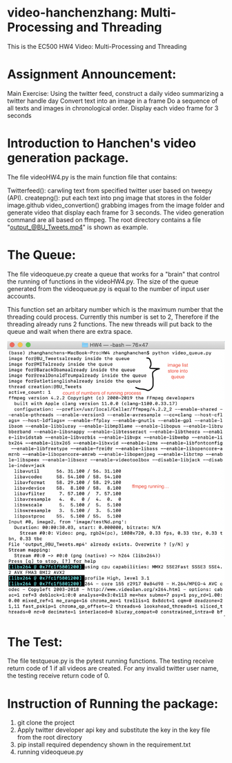 # video-hanchenzhang: Multi-Processing and Threading

This is the EC500 HW4 Video: Multi-Processing and Threading

# Assignment Announcement:
Main Exercise:  Using the twitter feed, construct a daily video summarizing a twitter handle day
Convert text into an image in a frame
Do a sequence of all texts and images in chronological order.
Display each video frame for 3 seconds

# Introduction to Hanchen's video generation package.
The file videoHW4.py is the main function file that contains:

Twitterfeed(): carwling text from specified twitter user based on tweepy (API).
createpng(): put each text into png image that stores in the folder image.github
video_convertion() grabbing images from the image folder and generate video that display each frame for 3 seconds. The video generation command are all based on ffmpeg. The root directory contains a file "output_@BU_Tweets.mp4" is shown as example.

# The Queue:
The file videoqueue.py create a queue that works for a "brain" that control the running of functions in the videoHW4.py.
The size of the queue generated from the videoqueue.py is equal to the number of input user accounts.

This function set an arbitary number which is the maximum number that the threading could process. Currently this number is set to 2, Therefore if the threading already runs 2 functions. The new threads will put back to the queue and wait when there are extra space.

![](./running.png)

# The Test:
The file testqueue.py is the pytest running functions. The testing receive return code of 1 if all videos are created. For any invalid twitter user name, the testing receive return code of 0.

# Instruction of Running the package:
1. git clone the project
2. Apply twitter developer api key and substitute the key in the key file from the root directory
3. pip install required dependency shown in the requirement.txt
4. running videoqueue.py
